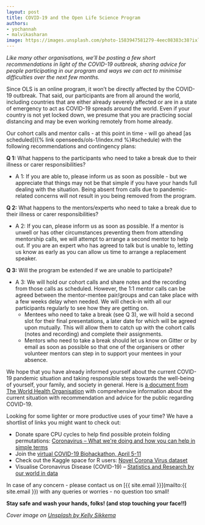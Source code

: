 ```yaml
---
layout: post
title: COVID-19 and the Open Life Science Program
authors: 
- yochannah
- malvikasharan
image: https://images.unsplash.com/photo-1583947581279-4eec08383c38?ixlib=rb-1.2.1&ixid=eyJhcHBfaWQiOjEyMDd9&auto=format&fit=crop&w=1526&q=80
---
```


*Like many other organisations, we’ll be posting a few short recommendations in light of the COVID-19 outbreak, sharing advice for people participating in our program and ways we can act to minimise difficulties over the next few months.*

Since OLS is an online program, it won’t be directly affected by the COVID-19 outbreak. That said, our participants are from all around the world, including countries that are either already severely affected or are in a state of emergency to act as COVID-19 spreads around the world. Even if your country is not yet locked down, we presume that you are practicing social distancing and may be even working remotely from home already.

Our cohort calls and mentor calls - at this point in time - will go ahead [as scheduled]({% link openseeds/ols-1/index.md %}#schedule) with the following recommendations and contingency plans: 

**Q 1:** What happens to the participants who need to take a break due to their illness or carer responsibilities?
- A 1: If you are able to, please inform us as soon as possible - but we appreciate that things may not be that simple if you have your hands full dealing with the situation. Being absent from calls due to pandemic-related concerns will not result in you being removed from the program. 

**Q 2:** What happens to the mentors/experts who need to take a break due to their illness or carer responsibilities?
- A 2: If you can, please inform us as soon as possible. If a mentor is unwell or has other circumstances preventing them from attending mentorship calls, we will attempt to arrange a second mentor to help out. If you are an expert who has agreed to talk but is unable to, letting us know as early as you can allow us time to arrange a replacement speaker. 

**Q 3:** Will the program be extended if we are unable to participate?
- A 3: We will hold our cohort calls and share notes and the recording from those calls as scheduled. However, the 1:1 mentor calls can be agreed between the mentor-mentee pair/groups and can take place with a few weeks delay when needed. We will check-in with all our participants regularly to see how they are getting on. 
  - Mentees who need to take a break (see Q 3), we will hold a second slot for their final presentations, a later date for which will be agreed upon mutually. This will allow them to catch up with the cohort calls (notes and recording) and complete their assignments.
  - Mentors who need to take a break should let us know on Gitter or by email as soon as possible so that one of the organisers or other volunteer mentors can step in to support your mentees in your absence.

We hope that you have already informed yourself about the current COVID-19 pandemic situation and taking responsible steps towards the well-being of yourself, your family, and society in general. Here is [a document from The World Health Organisation](https://www.who.int/docs/default-source/coronaviruse/situation-reports/20200313-sitrep-53-covid-19.pdf?sfvrsn=adb3f72_2) with comprehensive information about the current situation with recommendation and advice for the public regarding COVID-19.

Looking for some lighter or more productive uses of your time? We have a shortlist of links you might want to check out: 
- Donate spare CPU cycles to help find possible protein folding permutations: [Coronavirus – What we're doing and how you can help in simple terms](https://foldingathome.org/2020/03/15/coronavirus-what-were-doing-and-how-you-can-help-in-simple-terms/) 
- Join the [virtual COVID-19 Biohackathon, April 5-11](https://github.com/virtual-biohackathons/covid-19-bh20) 
- Check out the Kaggle space for R users: [Novel Corona Virus dataset](https://www.kaggle.com/sudalairajkumar/novel-corona-virus-2019-dataset/tasks?taskId=508&utm_medium=email&utm_source=intercom&utm_campaign=tasks-award-march-2020)
- Visualise Coronavirus Disease (COVID-19) – [Statistics and Research by our world in data](https://ourworldindata.org/coronavirus)

In case of any concern - please contact us on [{{ site.email }}](mailto:{{ site.email }}) with any queries or worries - no question too small! 

**Stay safe and wash your hands, folks! (and stop touching your face!!)**

*Cover image on [Unsplash by Kelly Sikkema](https://unsplash.com/photos/V_-vbcHMATA)*
